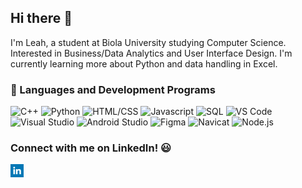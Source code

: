 ## Hi there 👋

I'm Leah, a student at Biola University studying Computer Science. Interested in Business/Data Analytics and User Interface Design. I'm currently learning more about Python and data handling in Excel.

### 🔧 Languages and Development Programs
![C++](https://img.shields.io/badge/-C%2B%2B-black?style=flat-square&logo=cplusplus)
![Python](https://img.shields.io/badge/-Python-black?style=flat-square&logo=python)
![HTML/CSS](https://img.shields.io/badge/-HTML%2FCSS-black?style=flat-square&logo=htmx)
![Javascript](https://img.shields.io/badge/-Javascript-black?style=flat-square&logo=javascript)
![SQL](https://img.shields.io/badge/-SQL-black?style=flat-square&logo=mysql)
![VS Code](https://img.shields.io/badge/-VS%20Code-007ACC?style=flat-square&logo=visualstudiocode&logoColor=white)
![Visual Studio](https://img.shields.io/badge/-Visual%20Studio-5C2D91?style=flat-square&logo=visualstudio&logoColor=white)
![Android Studio](https://img.shields.io/badge/-Android%20Studio-black?style=flat-square&logo=androidstudio)
![Figma](https://img.shields.io/badge/-Figma-black?style=flat-square&logo=figma)
![Navicat](https://img.shields.io/badge/-Navicat-1DB954?style=flat-square&logoColor=white)
![Node.js](https://img.shields.io/badge/-Node.js-black?style=flat-square&logo=nodedotjs)


### Connect with me on LinkedIn! :smiley:
<a href="https://www.linkedin.com/in/leahfjoseph/">
  <img align="left" alt="Leah Joseph Linkdin" width="21px" src="https://raw.githubusercontent.com/edent/SuperTinyIcons/099dc12b59179d07d534069bc8551718f786d91a/images/svg/linkedin.svg" />
</a>

